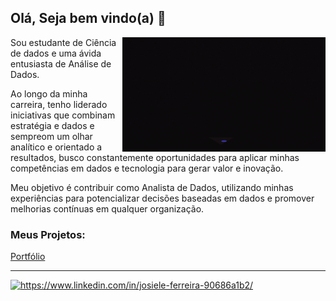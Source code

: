 ## Olá, Seja bem vindo(a) 👋

<img src = "banner.gif" width = "325px" align = "right">


  

Sou estudante de Ciência de dados e uma ávida entusiasta de Análise de Dados. 

Ao longo da minha carreira, tenho liderado iniciativas que combinam estratégia e dados e sempreom um olhar analítico e orientado a resultados, busco constantemente oportunidades para aplicar minhas competências em dados e tecnologia para gerar valor e inovação. 

Meu objetivo é contribuir como Analista de Dados, utilizando minhas experiências para potencializar decisões baseadas em dados e promover melhorias contínuas em qualquer organização.


### Meus Projetos:
[Portfólio](https://sites.google.com/view/josieleferreira/in%C3%ADcio)

---
<div id="badges">
  <a href = "<div id="badges">
  <a href = "https://www.linkedin.com/in/josiele-ferreira-90686a1b2/">
 <img src="https://img.shields.io/badge/LinkedIn-blue?style=for-the-badge&logo=linkedin&logoColor=white" alt="https://www.linkedin.com/in/josiele-ferreira-90686a1b2/"/>
  </a>

